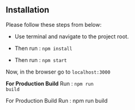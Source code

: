 ## Installation

Please follow these steps from below:

- Use terminal and navigate to the project root.

- Then run : <code>npm install</code>

- Then run : <code>npm start</code>

Now, in the browser go to <code>localhost:3000</code>

**For Production Build**
Run : <code>npm run build</code>

For Production Build Run : npm run build